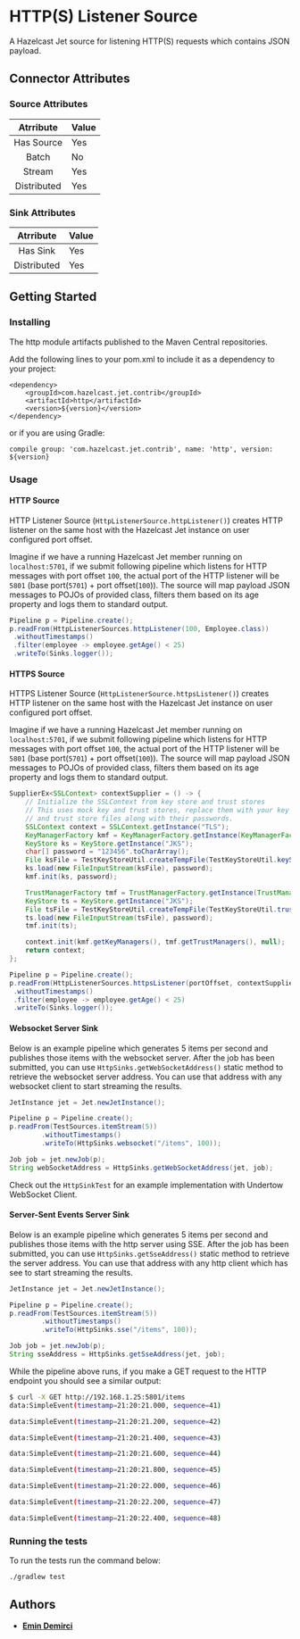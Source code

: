 # HTTP(S) Listener Source

A Hazelcast Jet source for listening HTTP(S) requests which contains JSON payload.

## Connector Attributes

### Source Attributes
|  Atrribute  | Value |
|:-----------:|-------|
| Has Source  |  Yes  |
| Batch       |  No   |
| Stream      |  Yes  |
| Distributed |  Yes  |

### Sink Attributes
|  Atrribute  | Value |
|:-----------:|-------|
| Has Sink    |  Yes  |
| Distributed |  Yes  |

## Getting Started

### Installing

The http module artifacts published to the Maven Central repositories. 

Add the following lines to your pom.xml to include it as a dependency to your project:

```
<dependency>
    <groupId>com.hazelcast.jet.contrib</groupId>
    <artifactId>http</artifactId>
    <version>${version}</version>
</dependency>
```

or if you are using Gradle: 
```
compile group: 'com.hazelcast.jet.contrib', name: 'http', version: ${version}
```

### Usage

#### HTTP Source

HTTP Listener Source (`HttpListenerSource.httpListener()`) creates HTTP listener on 
the same host with the Hazelcast Jet instance on user configured port offset. 

Imagine if we have a running Hazelcast Jet member running on `localhost:5701`,
if we submit following pipeline which listens for HTTP messages with port offset `100`,
the actual port of the HTTP listener will be `5801` (base port(`5701`) + port offset(`100`)).
The source will map payload JSON messages to POJOs of provided class, filters them based 
on its age property and logs them to standard output.

```java
Pipeline p = Pipeline.create();
p.readFrom(HttpListenerSources.httpListener(100, Employee.class))
 .withoutTimestamps()
 .filter(employee -> employee.getAge() < 25)
 .writeTo(Sinks.logger());
```

#### HTTPS Source

HTTPS Listener Source (`HttpListenerSource.httpsListener()`) creates HTTP listener on 
the same host with the Hazelcast Jet instance on user configured port offset. 

Imagine if we have a running Hazelcast Jet member running on `localhost:5701`,
if we submit following pipeline which listens for HTTP messages with port offset `100`,
the actual port of the HTTP listener will be `5801` (base port(`5701`) + port offset(`100`)).
The source will map payload JSON messages to POJOs of provided class, filters them based 
on its age property and logs them to standard output.

```java
SupplierEx<SSLContext> contextSupplier = () -> {
    // Initialize the SSLContext from key store and trust stores
    // This uses mock key and trust stores, replace them with your key
    // and trust store files along with their passwords.
    SSLContext context = SSLContext.getInstance("TLS");
    KeyManagerFactory kmf = KeyManagerFactory.getInstance(KeyManagerFactory.getDefaultAlgorithm());
    KeyStore ks = KeyStore.getInstance("JKS");
    char[] password = "123456".toCharArray();
    File ksFile = TestKeyStoreUtil.createTempFile(TestKeyStoreUtil.keyStore);
    ks.load(new FileInputStream(ksFile), password);
    kmf.init(ks, password);

    TrustManagerFactory tmf = TrustManagerFactory.getInstance(TrustManagerFactory.getDefaultAlgorithm());
    KeyStore ts = KeyStore.getInstance("JKS");
    File tsFile = TestKeyStoreUtil.createTempFile(TestKeyStoreUtil.trustStore);
    ts.load(new FileInputStream(tsFile), password);
    tmf.init(ts);

    context.init(kmf.getKeyManagers(), tmf.getTrustManagers(), null);
    return context;
};

Pipeline p = Pipeline.create();
p.readFrom(HttpListenerSources.httpsListener(portOffset, contextSupplier, Employee.class))
 .withoutTimestamps()
 .filter(employee -> employee.getAge() < 25)
 .writeTo(Sinks.logger());
```

#### Websocket Server Sink

Below is an example pipeline which generates 5 items per second and publishes those items
with the websocket server. After the job has been submitted, you can use `HttpSinks.getWebSocketAddress()`
static method to retrieve the websocket server address. You can use that address with any websocket client
to start streaming the results.

```java
JetInstance jet = Jet.newJetInstance();

Pipeline p = Pipeline.create();
p.readFrom(TestSources.itemStream(5))
        .withoutTimestamps()
        .writeTo(HttpSinks.websocket("/items", 100));

Job job = jet.newJob(p);
String webSocketAddress = HttpSinks.getWebSocketAddress(jet, job);
```

Check out the `HttpSinkTest` for an example implementation with Undertow WebSocket Client.

#### Server-Sent Events Server Sink

Below is an example pipeline which generates 5 items per second and publishes those items
with the http server using SSE. After the job has been submitted, you can use `HttpSinks.getSseAddress()`
static method to retrieve the server address. You can use that address with any http client which has
see
to start streaming the results.

```java
JetInstance jet = Jet.newJetInstance();

Pipeline p = Pipeline.create();
p.readFrom(TestSources.itemStream(5))
        .withoutTimestamps()
        .writeTo(HttpSinks.sse("/items", 100));

Job job = jet.newJob(p);
String sseAddress = HttpSinks.getSseAddress(jet, job);
```

While the pipeline above runs, if you make a GET request to the HTTP endpoint 
you should see a similar output:

```bash
$ curl -X GET http://192.168.1.25:5801/items  
data:SimpleEvent(timestamp=21:20:21.000, sequence=41)

data:SimpleEvent(timestamp=21:20:21.200, sequence=42)

data:SimpleEvent(timestamp=21:20:21.400, sequence=43)

data:SimpleEvent(timestamp=21:20:21.600, sequence=44)

data:SimpleEvent(timestamp=21:20:21.800, sequence=45)

data:SimpleEvent(timestamp=21:20:22.000, sequence=46)

data:SimpleEvent(timestamp=21:20:22.200, sequence=47)

data:SimpleEvent(timestamp=21:20:22.400, sequence=48)

```


### Running the tests

To run the tests run the command below: 

```
./gradlew test
```

## Authors

* **[Emin Demirci](https://github.com/eminn)**
